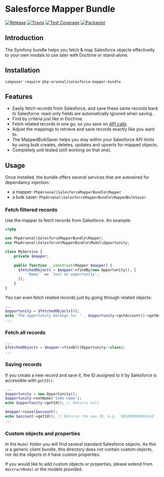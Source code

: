 # Salesforce Mapper Bundle

[![Release](https://img.shields.io/github/v/release/php-arsenal/salesforce-mapper-bundle)](https://github.com/php-arsenal/salesforce-mapper-bundle/releases)
[![Travis](https://img.shields.io/travis/php-arsenal/salesforce-mapper-bundle)](https://travis-ci.com/php-arsenal/salesforce-mapper-bundle)
[![Test Coverage](https://img.shields.io/codeclimate/coverage/php-arsenal/salesforce-mapper-bundle)](https://codeclimate.com/github/php-arsenal/salesforce-mapper-bundle)
[![Packagist](https://img.shields.io/packagist/dt/php-arsenal/salesforce-mapper-bundle)](https://packagist.org/packages/php-arsenal/salesforce-mapper-bundle)

## Introduction

The Symfony bundle helps you fetch & map Salesforce objects effectivelly to your own modals to use later with Doctrine or stand-alone.

## Installation

`composer require php-arsenal/salesforce-mapper-bundle`

## Features

* Easily fetch records from Salesforce, and save these same records back to
  Salesforce: read-only fields are automatically ignored when saving.
* Find by criteria just like in Doctrine.
* Fetch related records in one go, so you save on
[API calls](http://www.salesforce.com/us/developer/docs/api/Content/implementation_considerations.htm#topic-title_request_metering).
* Adjust the mappings to retrieve and save records exactly like you want to.
* The MappedBulkSaver helps you stay within your Salesforce API limits by using 
  bulk creates, deletes, updates and upserts for mapped objects.
* Completely unit tested (still working on that one).

## Usage

Once installed, the bundle offers several services that are autowired for dependancy injection:

* a mapper: `PhpArsenal\SalesforceMapperBundle\Mapper`
* a bulk saver: `PhpArsenal\SalesforceMapperBundle\MappedBulkSaver`

### Fetch filtered records

Use the mapper to fetch records from Salesforce. An example:

```php
<?php

use PhpArsenal\SalesforceMapperBundle\Mapper;
use PhpArsenal\Salesforce\MapperBundle\Model\Opportunity;

class MyService {
    private $mapper;
    
    public function __construct(Mapper $mapper) {
      $fetchedObjects = $mapper->findBy(new Opportunity(), [
          'Name'  => 'Just an opportunity',
      ]);
    }
}
```

You can even fetch related records just by going through related objects:

```php
...
$opportunity = $fetchedObjects[0];
echo 'The opportunity belongs to: ' . $opportunity->getAccount()->getName();
...
```

### Fetch all records

```php
...
$fetchedObjects = $mapper->findAll(Opportunity::class);
...
```

### Saving records

If you create a new record and save it, the ID assigned to it by Salesforce is
accessible with `getId()`.

```php
...
$opportunity = new Opportunity();
$opportunity->setName('Some name');
echo $opportunity->getId(); // Returns null

$mapper->save($account);
echo $account->getId(); // Returns the new ID, e.g. `001D000000h0Jod`
...
```

### Custom objects and properties

In the `Model` folder you will find several standard Salesforce objects. As this
is a generic client bundle, this directory does not contain custom objects, nor
do the objects in it have custom properties. 

If you would like to add custom objects or properties, please extend from `AbstractModel` or the models provided.
